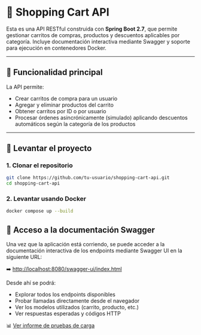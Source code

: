 # 🛒 Shopping Cart API

Esta es una API RESTful construida con **Spring Boot 2.7**, que permite gestionar carritos de compras, productos y descuentos aplicables por categoría. Incluye documentación interactiva mediante Swagger y soporte para ejecución en contenedores Docker.

---

## 📌 Funcionalidad principal

La API permite:

- Crear carritos de compra para un usuario
- Agregar y eliminar productos del carrito
- Obtener carritos por ID o por usuario
- Procesar órdenes asincrónicamente (simulado) aplicando descuentos automáticos según la categoría de los productos

---

## 🚀 Levantar el proyecto

### 1. Clonar el repositorio

```bash
git clone https://github.com/tu-usuario/shopping-cart-api.git
cd shopping-cart-api
```

### 2. Levantar usando Docker
```bash
docker compose up --build
```

## 📄 Acceso a la documentación Swagger

Una vez que la aplicación está corriendo, se puede acceder a la documentación interactiva de los endpoints mediante Swagger UI en la siguiente URL:

➡️ [http://localhost:8080/swagger-ui/index.html](http://localhost:8080/swagger-ui/index.html)

Desde ahí se podrá:

- Explorar todos los endpoints disponibles
- Probar llamadas directamente desde el navegador
- Ver los modelos utilizados (carrito, producto, etc.)
- Ver respuestas esperadas y códigos HTTP

📊 [Ver informe de pruebas de carga](./stress-test-report.md)

